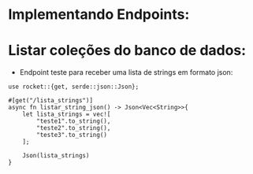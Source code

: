 # Implementando Endpoints:

# Listar coleções do banco de dados:
* Endpoint teste para receber uma lista de strings em formato json:
```
use rocket::{get, serde::json::Json};

#[get("/lista_strings")]
async fn listar_string_json() -> Json<Vec<String>>{
    let lista_strings = vec![
        "teste1".to_string(),
        "teste2".to_string(),
        "teste3".to_string()
    ];

    Json(lista_strings)
}
```